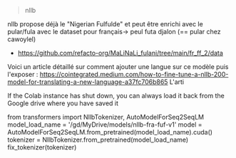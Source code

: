> nllb

nllb propose déjà le "Nigerian Fulfulde" et peut être enrichi avec le pular/fula avec le dataset pour français-> peul futa djalon (== pular chez cawoylel)
- https://github.com/refacto-org/MaLiNaLi_fulani/tree/main/fr_ff_2/data

Voici un article détaillé sur comment ajouter une langue sur ce modèle puis l'exposer : 
https://cointegrated.medium.com/how-to-fine-tune-a-nllb-200-model-for-translating-a-new-language-a37fc706b865
L'arti 

If the Colab instance has shut down, you can always load it back from the Google drive where you have saved it

from transformers import NllbTokenizer, AutoModelForSeq2SeqLM
model_load_name = '/gd/MyDrive/models/nllb-fra-fuf-v1'
model = AutoModelForSeq2SeqLM.from_pretrained(model_load_name).cuda()
tokenizer = NllbTokenizer.from_pretrained(model_load_name)
fix_tokenizer(tokenizer)